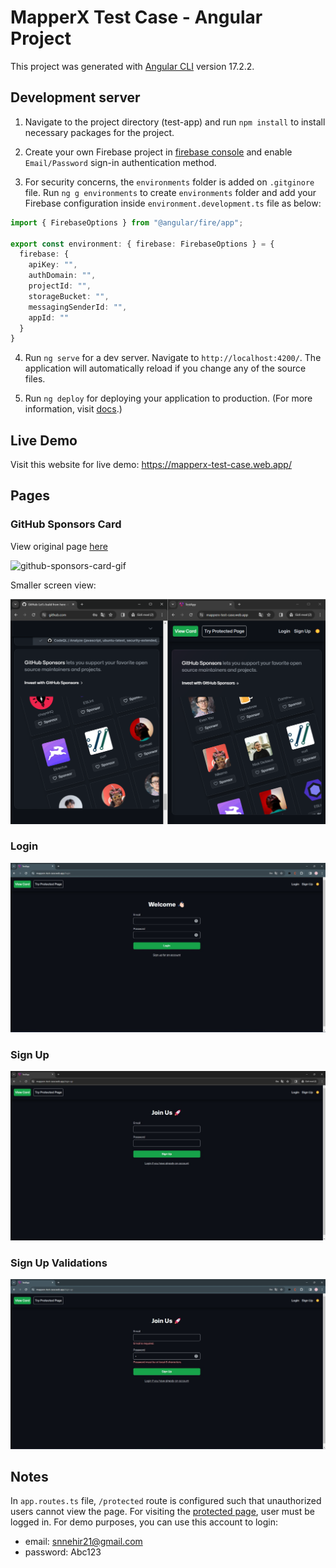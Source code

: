 # MapperX Test Case - Angular Project

This project was generated with [Angular CLI](https://github.com/angular/angular-cli) version 17.2.2.

## Development server

1. Navigate to the project directory (test-app) and run `npm install` to install necessary packages for the project.

2. Create your own Firebase project in [firebase console](https://console.firebase.google.com) and enable `Email/Password` sign-in authentication method.

3. For security concerns, the `environments` folder is added on `.gitginore` file. Run `ng g environments` to create `environments` folder and add your Firebase configuration inside `environment.development.ts` file as below:

```typescript
import { FirebaseOptions } from "@angular/fire/app";

export const environment: { firebase: FirebaseOptions } = {
  firebase: {
    apiKey: "",
    authDomain: "",
    projectId: "",
    storageBucket: "",
    messagingSenderId: "",
    appId: ""
  }
}
```

4. Run `ng serve` for a dev server. Navigate to `http://localhost:4200/`. The application will automatically reload if you change any of the source files.

5. Run `ng deploy` for deploying your application to production. (For more information, visit [docs](https://angular.io/cli/deploy).)

## Live Demo
Visit this website for live demo: https://mapperx-test-case.web.app/

## Pages

### GitHub Sponsors Card 
View original page [here](https://github.com/#:~:text=out%20pull%20requests-,GitHub,-Sponsors%20lets%20you)

![github-sponsors-card-gif](https://github.com/snnehir/MapperXTestCase/blob/master/readme-images/github-sponsors-card.gif)

Smaller screen view:

![card-comparison-img](https://github.com/snnehir/MapperXTestCase/blob/master/readme-images/card-comparison.png)


### Login
![login-img](https://github.com/snnehir/MapperXTestCase/blob/master/readme-images/login.jpg)


### Sign Up
![signu-up-img](https://github.com/snnehir/MapperXTestCase/blob/master/readme-images/sign-up.jpg)

### Sign Up Validations
![sign-up-validations-img](https://github.com/snnehir/MapperXTestCase/blob/master/readme-images/sign-up-validations.jpg)

## Notes
In `app.routes.ts` file, `/protected` route is configured such that unauthorized users cannot view the page. For visiting the [protected page](https://mapperx-test-case.web.app/protected), user must be logged in. 
For demo purposes, you can use this account to login:  
- email: snnehir21@gmail.com
- password: Abc123
